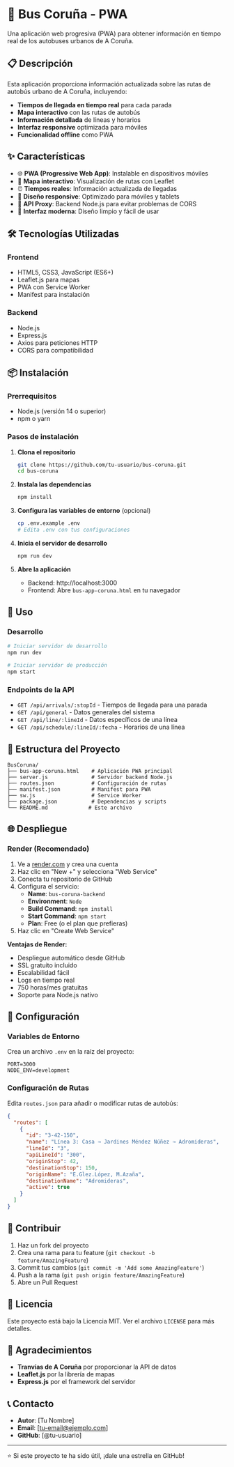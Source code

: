 # 🚌 Bus Coruña - PWA

Una aplicación web progresiva (PWA) para obtener información en tiempo real de los autobuses urbanos de A Coruña.

## 📋 Descripción

Esta aplicación proporciona información actualizada sobre las rutas de autobús urbano de A Coruña, incluyendo:

- **Tiempos de llegada en tiempo real** para cada parada
- **Mapa interactivo** con las rutas de autobús
- **Información detallada** de líneas y horarios
- **Interfaz responsive** optimizada para móviles
- **Funcionalidad offline** como PWA

## ✨ Características

- 🌐 **PWA (Progressive Web App)**: Instalable en dispositivos móviles
- 📍 **Mapa interactivo**: Visualización de rutas con Leaflet
- ⏰ **Tiempos reales**: Información actualizada de llegadas
- 📱 **Diseño responsive**: Optimizado para móviles y tablets
- 🔄 **API Proxy**: Backend Node.js para evitar problemas de CORS
- 🎨 **Interfaz moderna**: Diseño limpio y fácil de usar

## 🛠️ Tecnologías Utilizadas

### Frontend
- HTML5, CSS3, JavaScript (ES6+)
- Leaflet.js para mapas
- PWA con Service Worker
- Manifest para instalación

### Backend
- Node.js
- Express.js
- Axios para peticiones HTTP
- CORS para compatibilidad

## 📦 Instalación

### Prerrequisitos
- Node.js (versión 14 o superior)
- npm o yarn

### Pasos de instalación

1. **Clona el repositorio**
   ```bash
   git clone https://github.com/tu-usuario/bus-coruna.git
   cd bus-coruna
   ```

2. **Instala las dependencias**
   ```bash
   npm install
   ```

3. **Configura las variables de entorno** (opcional)
   ```bash
   cp .env.example .env
   # Edita .env con tus configuraciones
   ```

4. **Inicia el servidor de desarrollo**
   ```bash
   npm run dev
   ```

5. **Abre la aplicación**
   - Backend: http://localhost:3000
   - Frontend: Abre `bus-app-coruna.html` en tu navegador

## 🚀 Uso

### Desarrollo
```bash
# Iniciar servidor de desarrollo
npm run dev

# Iniciar servidor de producción
npm start
```

### Endpoints de la API

- `GET /api/arrivals/:stopId` - Tiempos de llegada para una parada
- `GET /api/general` - Datos generales del sistema
- `GET /api/line/:lineId` - Datos específicos de una línea
- `GET /api/schedule/:lineId/:fecha` - Horarios de una línea

## 📁 Estructura del Proyecto

```
BusCoruna/
├── bus-app-coruna.html    # Aplicación PWA principal
├── server.js              # Servidor backend Node.js
├── routes.json            # Configuración de rutas
├── manifest.json          # Manifest para PWA
├── sw.js                  # Service Worker
├── package.json           # Dependencias y scripts
└── README.md             # Este archivo
```

## 🌐 Despliegue

### Render (Recomendado)
1. Ve a [render.com](https://render.com) y crea una cuenta
2. Haz clic en "New +" y selecciona "Web Service"
3. Conecta tu repositorio de GitHub
4. Configura el servicio:
   - **Name**: `bus-coruna-backend`
   - **Environment**: `Node`
   - **Build Command**: `npm install`
   - **Start Command**: `npm start`
   - **Plan**: Free (o el plan que prefieras)
5. Haz clic en "Create Web Service"

**Ventajas de Render:**
- Despliegue automático desde GitHub
- SSL gratuito incluido
- Escalabilidad fácil
- Logs en tiempo real
- 750 horas/mes gratuitas
- Soporte para Node.js nativo

## 🔧 Configuración

### Variables de Entorno
Crea un archivo `.env` en la raíz del proyecto:

```env
PORT=3000
NODE_ENV=development
```

### Configuración de Rutas
Edita `routes.json` para añadir o modificar rutas de autobús:

```json
{
  "routes": [
    {
      "id": "3-42-150",
      "name": "Línea 3: Casa → Jardines Méndez Núñez → Adromideras",
      "lineId": "3",
      "apiLineId": "300",
      "originStop": 42,
      "destinationStop": 150,
      "originName": "E.Glez.López, M.Azaña",
      "destinationName": "Adromideras",
      "active": true
    }
  ]
}
```

## 🤝 Contribuir

1. Haz un fork del proyecto
2. Crea una rama para tu feature (`git checkout -b feature/AmazingFeature`)
3. Commit tus cambios (`git commit -m 'Add some AmazingFeature'`)
4. Push a la rama (`git push origin feature/AmazingFeature`)
5. Abre un Pull Request

## 📝 Licencia

Este proyecto está bajo la Licencia MIT. Ver el archivo `LICENSE` para más detalles.

## 🙏 Agradecimientos

- **Tranvías de A Coruña** por proporcionar la API de datos
- **Leaflet.js** por la librería de mapas
- **Express.js** por el framework del servidor

## 📞 Contacto

- **Autor**: [Tu Nombre]
- **Email**: [tu-email@ejemplo.com]
- **GitHub**: [@tu-usuario]

---

⭐ Si este proyecto te ha sido útil, ¡dale una estrella en GitHub! 